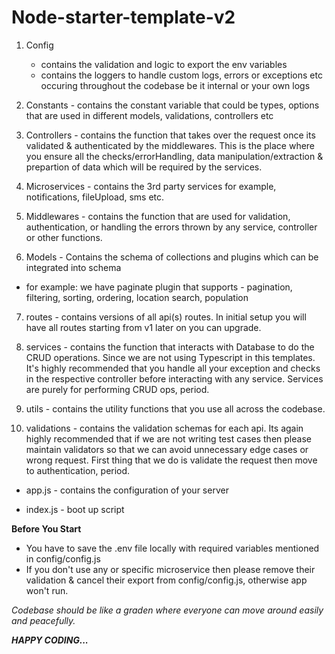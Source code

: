 # Node-starter-template-v2

1. Config
    - contains the validation and logic to export the env variables
    - contains the loggers to handle custom logs, errors or exceptions etc occuring throughout the codebase be it internal or your own logs

2. Constants - contains the constant variable that could be types, options that are used in different models, validations, controllers etc

3. Controllers - contains the function that takes over the request once its validated & authenticated by the middlewares. This is the place where you ensure all the checks/errorHandling, data manipulation/extraction & prepartion of data which will be required by the services.

4. Microservices - contains the 3rd party services for example, notifications, fileUpload, sms etc. 

5. Middlewares - contains the function that are used for validation, authentication, or handling the errors thrown by any service, controller or other functions.

6. Models - Contains the schema of collections and plugins which can be integrated into schema
  - for example: we have paginate plugin that supports - pagination, filtering, sorting, ordering, location search, population 

7. routes - contains versions of all api(s) routes. In initial setup you will have all routes starting from v1 later on you can upgrade.

8. services - contains the function that interacts with Database to do the CRUD operations. Since we are not using Typescript in this templates. It's highly recommended that you handle all your exception and checks in the respective controller before interacting with any service. Services are purely for performing CRUD ops, period.

9. utils - contains the utility functions that you use all across the codebase.

10. validations - contains the validation schemas for each api. Its again highly recommended that if we are not writing test cases then please maintain validators so that we can avoid unnecessary edge cases or wrong request. First thing that we do is validate the request then move to authentication, period. 

- app.js - contains  the configuration of your server

- index.js - boot up script

**Before You Start**
- You have to save the .env file locally with required variables mentioned in config/config.js
- If you don't use any or specific microservice then please remove their validation & cancel their export from config/config.js, otherwise app won't run.

_Codebase should be like a graden where everyone can move around easily and peacefully._

**_HAPPY CODING..._**

